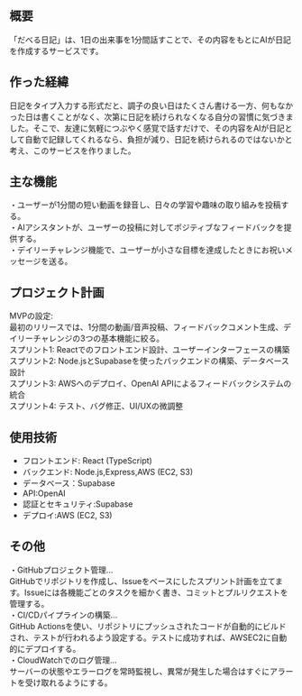 ## 概要
「だべる日記」は、1日の出来事を1分間話すことで、その内容をもとにAIが日記を作成するサービスです。

## 作った経緯
日記をタイプ入力する形式だと、調子の良い日はたくさん書ける一方、何もなかった日は書くことがなく、次第に日記を続けられなくなる自分の習慣に気づきました。そこで、友達に気軽につぶやく感覚で話すだけで、その内容をAIが日記として自動で記録してくれるなら、負担が減り、日記を続けられるのではないかと考え、このサービスを作りました。

## 主な機能
・ユーザーが1分間の短い動画を録音し、日々の学習や趣味の取り組みを投稿する。  
・AIアシスタントが、ユーザーの投稿に対してポジティブなフィードバックを提供する。  
・デイリーチャレンジ機能で、ユーザーが小さな目標を達成したときにお祝いメッセージを送る。

## プロジェクト計画
MVPの設定:  
最初のリリースでは、1分間の動画/音声投稿、フィードバックコメント生成、デイリーチャレンジの3つの基本機能に絞る。  
スプリント1: Reactでのフロントエンド設計、ユーザーインターフェースの構築  
スプリント2: Node.jsとSupabaseを使ったバックエンドの構築、データベース設計  
スプリント3: AWSへのデプロイ、OpenAI APIによるフィードバックシステムの統合  
スプリント4: テスト、バグ修正、UI/UXの微調整

## 使用技術
- フロントエンド: React (TypeScript)
- バックエンド: Node.js,Express,AWS (EC2, S3)
- データベース：Supabase
- API:OpenAI
- 認証とセキュリティ:Supabase
- デプロイ:AWS (EC2, S3)

## その他
・GitHubプロジェクト管理...  
GitHubでリポジトリを作成し、Issueをベースにしたスプリント計画を立てます。Issueには各機能ごとのタスクを細かく書き、コミットとプルリクエストを管理する。  
・CI/CDパイプラインの構築...  
GitHub Actionsを使い、リポジトリにプッシュされたコードが自動的にビルドされ、テストが行われるよう設定する。テストに成功すれば、AWSEC2に自動的にデプロイする。   
・CloudWatchでのログ管理...  
サーバーの状態やエラーログを常時監視し、異常が発生した場合はすぐにアラートを受け取れるようにする。

